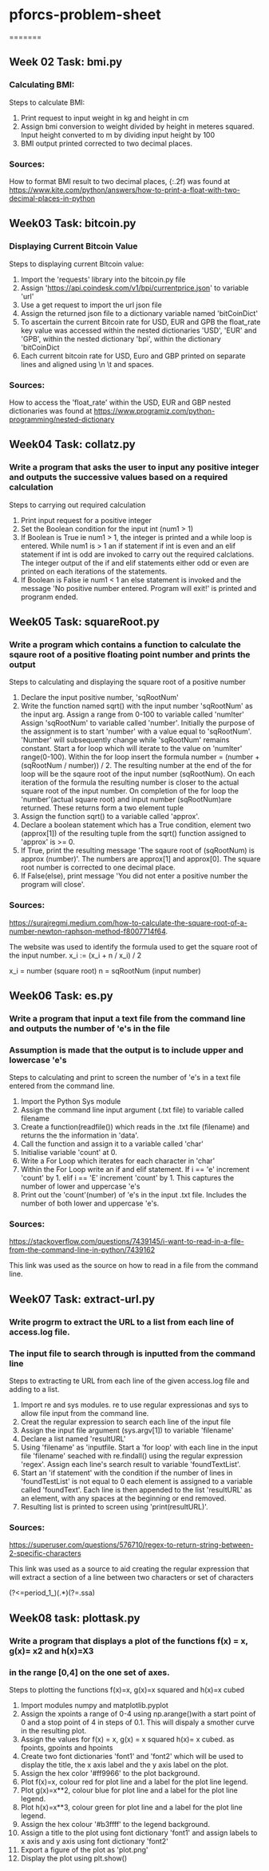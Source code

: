 # pforcs-problem-sheet


=======

## Week 02 Task: bmi.py
### Calculating BMI:

Steps to calculate BMI:

1. Print request to input weight in kg and height in cm
2. Assign bmi conversion to weight divided by height in meteres squared. Input height converted to m by dividing input height by 100
3. BMI output printed corrected to two decimal places.

### Sources:

How to format BMI result to two decimal places, {:.2f) was found at
https://www.kite.com/python/answers/how-to-print-a-float-with-two-decimal-places-in-python

## Week03 Task: bitcoin.py 
### Displaying Current Bitcoin Value

Steps to displaying current Bltcoin value:

1. Import the 'requests' library into the bitcoin.py file
2. Assign 'https://api.coindesk.com/v1/bpi/currentprice.json' to variable 'url'
3. Use a get request to import the url json file
4. Assign the returned json file to a dictionary variable named 'bitCoinDict'
5. To ascertain the current Bitcoin rate for USD, EUR and GPB the float_rate key value was accessed within the nested dictionaries
   'USD', 'EUR' and 'GPB', within the nested dictionary 'bpi', within the dictionary 'bitCoinDict
6. Each current bitcoin rate for USD, Euro and GBP printed on separate lines and aligned using \n \t and spaces.

### Sources:
How to access the 'float_rate' within the USD, EUR and GBP nested dictionaries was found at
https://www.programiz.com/python-programming/nested-dictionary

## Week04 Task: collatz.py
### Write a program that asks the user to input any positive integer and outputs the successive values based on a required calculation

Steps to carrying out required calculation

1. Print input request for a positive integer
2. Set the Boolean condition for the input int (num1 > 1)
3. If Boolean is True ie num1 > 1, the integer is printed and a while loop is entered.
   While num1 is > 1 an if statement if int is even and an elif statement if int is odd are invoked to carry out
   the required calclations. The integer output of the if and elif statements either odd or even are printed on each 
   iterations of the statements.
4. If Boolean is False ie num1 < 1 an else statement is invoked and the message 'No positive number entered. Program will exit!'
   is printed and progranm ended.

## Week05 Task: squareRoot.py
### Write a program which contains a function to calculate the sqaure root of a positive floating point number and prints the output

Steps to calculating and displaying the square root of a positive number

1. Declare the input positive number, 'sqRootNum'
2. Write the function named sqrt() with the input number 'sqRootNum' as the input arg.
   Assign a range from 0-100 to variable called 'numIter'
   Assign 'sqRootNum' to variable called 'number'. Initially the purpose of the assignment is to start 'number' with a value equal to 'sqRootNum'.
   'Number' will subsequently change while 'sqRootNum' remains constant.
   Start a for loop which will iterate to the value on 'numIter' range(0-100). Within the for loop insert the formula number = (number + (sqRootNum / number)) / 2.
   The resulting number at the end of the for loop will be the sqaure root of the input number (sqRootNum). On each iteration of the formula the resulting number
   is closer to the actual square root of the input number.
   On completion of the for loop the 'number'(actual square root) and input number (sqRootNum)are returned.
   These returns form a two element tuple
3. Assign the function sqrt() to a variable called 'approx'.
4. Declare a boolean statement which has a True condition, element two (approx[1]) of the resulting tuple from the sqrt() function assigned to 'approx' is >= 0.
5. If True, print the resulting message 'The sqaure root of (sqRootNum) is approx (number)'. The numbers are approx[1] and approx[0].
   The square root number is corrected to one decimal place.
6. If False(else), print message 'You did not enter a positive number the program will close'.

### Sources:
https://surajregmi.medium.com/how-to-calculate-the-square-root-of-a-number-newton-raphson-method-f8007714f64.

The website was used to identify the formula used to get  the square root of the input number.
x_i := (x_i + n / x_i) / 2

x_i = number (square root)
n = sqRootNum (input number)

## Week06 Task: es.py
### Write a program that input a text file from the command line and outputs the number of 'e's in the file
### Assumption is made that the output is to include upper and lowercase 'e's

Steps to calculating and print to screen the number of 'e's in a text file entered from the command line.

1. Import the Python Sys module
2. Assign the command line input argument (.txt file) to variable called filename
3. Create a function(readfile()) which reads in the .txt file (filename) and returns the the information in 'data'.
4. Call the function and assign it to a variable called 'char'
5. Initialise variable 'count' at 0.
6. Write a For Loop which iterates for each character in 'char'
7. Within the For Loop write an if and elif statement. If i == 'e' increment 'count' by 1.
   elif i == 'E' increment 'count' by 1. This captures the number of lower and uppercase 'e's 
8. Print out the 'count'(number) of 'e's in the input .txt file. Includes the number of both lower and uppercase 'e's.

### Sources:
https://stackoverflow.com/questions/7439145/i-want-to-read-in-a-file-from-the-command-line-in-python/7439162

This link was used as the source on how to read in a file from the command line. 

## Week07 Task: extract-url.py
### Write progrm to extract the URL to a list from each line of access.log file.
### The input file to search through is inputted from the command line

Steps to extracting te URL from each line of the given access.log file and adding to a list.

1. Import re and sys modules. re to use regular expressionas and sys to allow file input from the command line.
2. Creat the regular expression to search each line of the input file
3. Assign the input file argument (sys.argv[1]) to variable 'filename'
4. Declare a list named 'resultURL'
5. Using 'filename' as 'inputfile. Start a 'for loop' with each line in the input file 'filename' seached with re.findall() using the 
   regular expression 'regex'. Assign each line's search result to variable 'foundTextList'.
6. Start an 'if statement' with the condition if the number of lines in 'foundTestList' is not equal to 0 each element is assigned to
   a variable called 'foundText'. Each line is then appended to the list 'resultURL' as an element, with any spaces at the beginning or end
   removed. 
7. Resulting list is printed to screen using 'print(resultURL)'.

### Sources:
https://superuser.com/questions/576710/regex-to-return-string-between-2-specific-characters

This link was used as a source to aid creating the regular expression that will extract a section of a line between two characters or set of characters

(?<=period_1_)(.*)(?=.ssa)


## Week08 task: plottask.py
### Write a program that displays a plot of the functions f(x) = x, g(x)= x**2 and h(x)=X**3
### in the range [0,4] on the one set of axes.

Steps to plotting the functions f(x)=x, g(x)=x squared and h(x)=x cubed

1. Import modules numpy and matplotlib.pyplot
2. Assign the xpoints a range of 0-4 using np.arange()with a start point of 0 and a stop 
   point of 4 in steps of 0.1. This will dispaly a smother curve in the resulting plot.
3. Assign the values for f(x) = x, g(x) = x squared h(x)= x cubed.
   as fpoints, gpoints and hpoints
4. Create two font dictionaries 'font1' and 'font2' which will be used to display the title, the x axis label and
   the y axis label on the plot.
5. Assign the hex color '#ff9966' to the plot background.
6. Plot f(x)=x, colour red for plot line and a label for the plot line legend.
7. Plot g(x)=x**2, colour blue for plot line and a label for the plot line legend.
8. Plot h(x)=x**3, colour green for plot line and a label for the plot line legend.
9. Assign the hex colour  '#b3ffff' to the legend background.
10. Assign a title to the plot using font dictionary 'font1' and assign labels to
    x axis and y axis using font dictionary 'font2'
11. Export a figure of the plot as 'plot.png'
12. Display the plot using plt.show()


